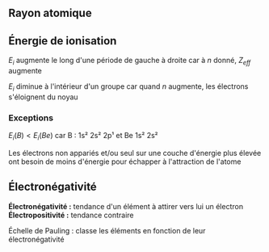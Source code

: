 
## Rayon atomique
## Énergie de ionisation
$E_{i}$ augmente le long d'une période de gauche à droite car à $n$ donné, $Z_{eff}$ augmente

$E_{i}$ diminue à l'intérieur d'un groupe car quand $n$ augmente, les électrons s'éloignent du noyau

### Exceptions

$E_{i}(B)<E_{i}(Be)$ car B : 1s² 2s² 2p¹ et Be 1s² 2s²

Les électrons non appariés et/ou seul sur une couche d'énergie plus élevée ont besoin de moins d'énergie pour échapper à l'attraction de l'atome

## Électronégativité

**Électronégativité :** tendance d'un élément à attirer vers lui un électron
**Électropositivité :** tendance contraire

Échelle de Pauling : classe les éléments en fonction de leur électronégativité